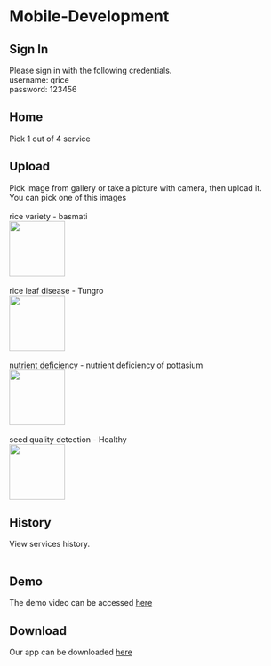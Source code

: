 # Mobile-Development

## Sign In
Please sign in with the following credentials.  
username: qrice  
password: 123456

## Home
Pick 1 out of 4 service

## Upload
Pick image from gallery or take a picture with camera, then upload it.  
You can pick one of this images<br/><br>
rice variety - basmati  
<img src="https://github.com/Q-RICE/Mobile-Development/assets/68507495/b545b460-1052-4278-829b-87239e0bded5" width="100" height="100"><br/><br>
rice leaf disease - Tungro  
<img src="https://github.com/Q-RICE/Mobile-Development/assets/68507495/57cab37f-b377-4734-844d-6ca819743311" width="100" height="100"><br/><br>
nutrient deficiency - nutrient deficiency of pottasium  
<img src="https://github.com/Q-RICE/Mobile-Development/assets/68507495/d08f29c6-0bd2-4a4a-906c-c9c73ef43cbe" width="100" height="100"><br/><br>
seed quality detection - Healthy  
<img src="https://github.com/Q-RICE/Mobile-Development/assets/68507495/58890788-33f3-46f0-abbc-ec5c3f72b3f9" width="100" height="100">

## History
View services history.<br/><br>

## Demo
The demo video can be accessed [here](https://drive.google.com/file/d/1z6pDJ_qVuR8kImjlATgfeDj9CfXVIGui/view?usp=sharing)

## Download
Our app can be downloaded [here](https://drive.google.com/file/d/1I4oVInygatVPKDosN9rrjVHfefPFSYMZ/view?usp=sharing)
